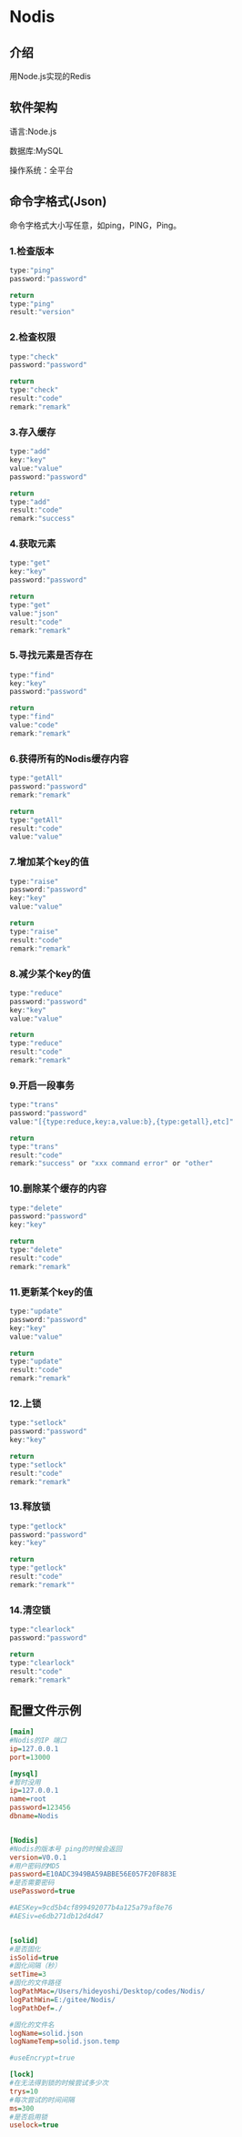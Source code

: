 # Nodis

## 介绍
用Node.js实现的Redis

## 软件架构
语言:Node.js

数据库:MySQL

操作系统：全平台



## 命令字格式(Json)

命令字格式大小写任意，如ping，PING，Ping。

### 1.检查版本 

```js
type:"ping"
password:"password"
```

```js
return
type:"ping"
result:"version"
```

### 2.检查权限

```js
type:"check"
password:"password"
```

```js
return
type:"check"
result:"code"
remark:"remark"
```

### 3.存入缓存

```js
type:"add"
key:"key"       
value:"value"
password:"password"
```

```js
return
type:"add"
result:"code"
remark:"success"
```

### 4.获取元素

```js
type:"get"
key:"key"
password:"password"
```

```js
return 
type:"get"
value:"json"
result:"code"
remark:"remark"
```

### 5.寻找元素是否存在

```js
type:"find"
key:"key"
password:"password"
```

```js
return
type:"find"
value:"code"
remark:"remark"
```


### 6.获得所有的Nodis缓存内容
```js
type:"getAll"
password:"password"
remark:"remark"
```

```js
return
type:"getAll"
result:"code"
value:"value"
```


### 7.增加某个key的值

```js
type:"raise"
password:"password"
key:"key"
value:"value"
```

```js
return
type:"raise"
result:"code"
remark:"remark"
```


### 8.减少某个key的值

```js
type:"reduce"
password:"password"
key:"key"
value:"value"
```

```js
return
type:"reduce"
result:"code"
remark:"remark"
```

### 9.开启一段事务
```js
type:"trans"
password:"password"
value:"[{type:reduce,key:a,value:b},{type:getall},etc]"
```

```js
return 
type:"trans"
result:"code"
remark:"success" or "xxx command error" or "other"
```
### 10.删除某个缓存的内容
```js
type:"delete"
password:"password"
key:"key"
```

```js
return
type:"delete"
result:"code"
remark:"remark"
```

### 11.更新某个key的值
```js
type:"update"
password:"password"
key:"key"
value:"value"
```
```js 
return
type:"update"
result:"code"
remark:"remark"
```

### 12.上锁
```js
type:"setlock"
password:"password"
key:"key"
```
```js
return 
type:"setlock"
result:"code"
remark:"remark"
```

### 13.释放锁
```js
type:"getlock"
password:"password"
key:"key"
```

```js
return
type:"getlock"
result:"code"
remark:"remark""
```

### 14.清空锁
```js
type:"clearlock"
password:"password"
```
```js
return
type:"clearlock"
result:"code"
remark:"remark"
```

## 配置文件示例

```ini
[main]
#Nodis的IP 端口
ip=127.0.0.1
port=13000

[mysql]
#暂时没用
ip=127.0.0.1
name=root
password=123456
dbname=Nodis


[Nodis]
#Nodis的版本号 ping的时候会返回
version=V0.0.1
#用户密码的MD5
password=E10ADC3949BA59ABBE56E057F20F883E
#是否需要密码
usePassword=true

#AESKey=9cd5b4cf899492077b4a125a79af8e76
#AESiv=e6db271db12d4d47


[solid]
#是否固化
isSolid=true
#固化间隔（秒）
setTime=3
#固化的文件路径
logPathMac=/Users/hideyoshi/Desktop/codes/Nodis/
logPathWin=E:/gitee/Nodis/
logPathDef=./

#固化的文件名
logName=solid.json
logNameTemp=solid.json.temp

#useEncrypt=true

[lock]
#在无法得到锁的时候尝试多少次
trys=10
#每次尝试的时间间隔
ms=300
#是否启用锁
uselock=true
```